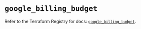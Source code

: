 # `google_billing_budget`

Refer to the Terraform Registry for docs: [`google_billing_budget`](https://registry.terraform.io/providers/hashicorp/google/6.42.0/docs/resources/billing_budget).
